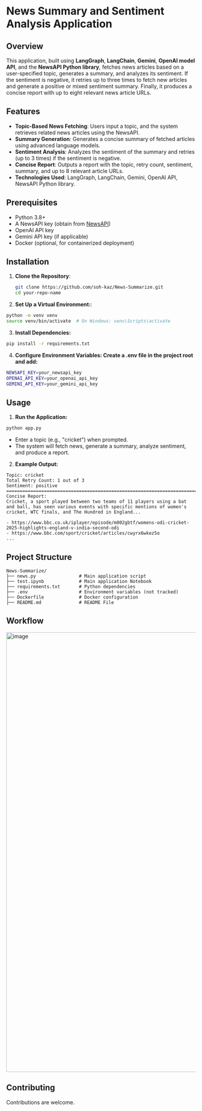 # News Summary and Sentiment Analysis Application

## Overview
This application, built using **LangGraph**, **LangChain**, **Gemini**, **OpenAI model API**, and the **NewsAPI Python library**, fetches news articles based on a user-specified topic, generates a summary, and analyzes its sentiment. If the sentiment is negative, it retries up to three times to fetch new articles and generate a positive or mixed sentiment summary. Finally, it produces a concise report with up to eight relevant news article URLs.

## Features
- **Topic-Based News Fetching**: Users input a topic, and the system retrieves related news articles using the NewsAPI.
- **Summary Generation**: Generates a concise summary of fetched articles using advanced language models.
- **Sentiment Analysis**: Analyzes the sentiment of the summary and retries (up to 3 times) if the sentiment is negative.
- **Concise Report**: Outputs a report with the topic, retry count, sentiment, summary, and up to 8 relevant article URLs.
- **Technologies Used**: LangGraph, LangChain, Gemini, OpenAI API, NewsAPI Python library.

## Prerequisites
- Python 3.8+
- A NewsAPI key (obtain from [NewsAPI](https://newsapi.org/))
- OpenAI API key
- Gemini API key (if applicable)
- Docker (optional, for containerized deployment)

## Installation
1. **Clone the Repository**:
   ```bash
   git clone https://github.com/soh-kaz/News-Summarize.git
   cd your-repo-name

2. **Set Up a Virtual Environment:**:
```bash
python -m venv venv
source venv/bin/activate  # On Windows: venv\Scripts\activate
```

3. **Install Dependencies:**
```bash
pip install -r requirements.txt
```

4. **Configure Environment Variables: Create a .env file in the project root and add:**
```bash
NEWSAPI_KEY=your_newsapi_key
OPENAI_API_KEY=your_openai_api_key
GEMINI_API_KEY=your_gemini_api_key
```

## Usage
1. **Run the Application:**
```bash
python app.py
```
 - Enter a topic (e.g., "cricket") when prompted.
 - The system will fetch news, generate a summary, analyze sentiment, and produce a report.

2. **Example Output:**
```text
Topic: cricket
Total Retry Count: 1 out of 3
Sentiment: positive
=========================================================================
Concise Report:
Cricket, a sport played between two teams of 11 players using a bat and ball, has seen various events with specific mentions of women's cricket, WTC finals, and The Hundred in England...

- https://www.bbc.co.uk/iplayer/episode/m002gbtf/womens-odi-cricket-2025-highlights-england-v-india-second-odi
- https://www.bbc.com/sport/cricket/articles/cwyrx6wkez5o
...
```

## Project Structure
```text
News-Summarize/
├── news.py                # Main application script
├── test.ipynb             # Main application Notebook
├── requirements.txt       # Python dependencies
├── .env                   # Environment variables (not tracked)
├── Dockerfile             # Docker configuration
├── README.md              # README File

```

## Workflow
<img width="1050" height="1167" alt="image" src="https://github.com/user-attachments/assets/c45c3ab6-5d07-46c2-b61f-d839126f8d76" />

## Contributing
Contributions are welcome.
